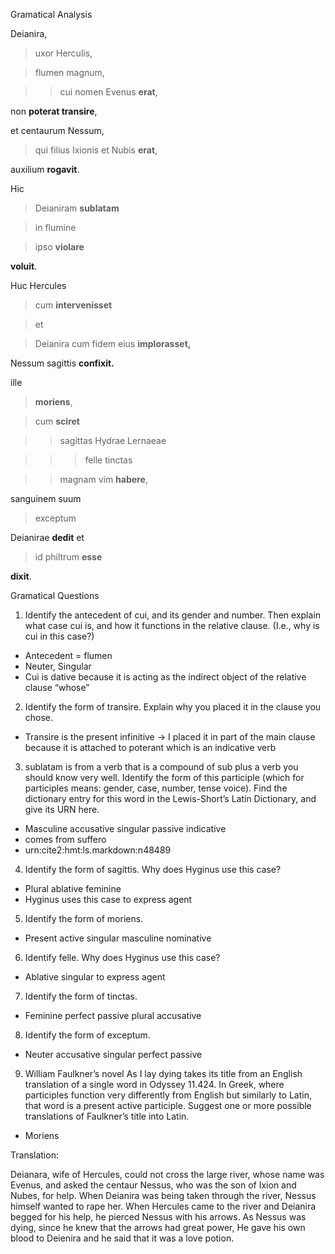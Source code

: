 Gramatical Analysis

Deianira,

>  uxor Herculis, 

> flumen magnum,

>> cui nomen Evenus **erat**,

non **poterat transire**, 

et centaurum Nessum,

> qui filius Ixionis et Nubis **erat**, 

auxilium **rogavit**.


Hic

> Deianiram **sublatam**

> in flumine

> ipso **violare** 

**voluit**.


Huc Hercules 

> cum **intervenisset**

> et

> Deianira cum fidem eius **implorasset,**

Nessum sagittis **confixit.**


ille 
> **moriens**, 

> cum **sciret**

>> sagittas Hydrae Lernaeae

>>> felle tinctas

>> magnam vim **habere**, 

sanguinem suum

> exceptum

Deianirae **dedit** et 

> id philtrum **esse** 

**dixit**.


Gramatical Questions 
1. Identify the antecedent of cui, and its gender and number. Then explain what case cui is, and how it functions in the relative clause. (I.e., why is cui in this case?)

 - Antecedent = flumen
 - Neuter, Singular 
 - Cui is dative because it is acting as the indirect object of the relative clause “whose”

2. Identify the form of transire. Explain why you placed it in the clause you chose.

 - Transire is the present infinitive → I placed it in part of the main clause because it is attached to poterant which is an indicative verb

3. sublatam is from a verb that is a compound of sub plus a verb you should know very well. Identify the form of this participle (which for participles means: gender, case, number, tense voice). Find the dictionary entry for this word in the Lewis-Short’s Latin Dictionary, and give its URN here.

 - Masculine accusative singular passive indicative
 - comes from suffero
 - urn:cite2:hmt:ls.markdown:n48489

4. Identify the form of sagittis. Why does Hyginus use this case?

 - Plural ablative feminine
 - Hyginus uses this case to express agent

5. Identify the form of moriens.
 
 - Present active singular masculine nominative 

6. Identify felle. Why does Hyginus use this case?

 - Ablative singular to express agent

7. Identify the form of tinctas.

 - Feminine perfect passive plural accusative

8. Identify the form of exceptum.

 - Neuter accusative singular perfect passive

9. William Faulkner’s novel As I lay dying takes its title from an English translation of a single word in Odyssey 11.424. In Greek, where participles function very differently from English but similarly to Latin, that word is a present active participle. Suggest one or more possible translations of Faulkner’s title into Latin.
 
 - Moriens 



Translation:

Deianara, wife of Hercules, could not cross the large river, whose name was Evenus,
and asked the centaur Nessus, who was the son of Ixion and Nubes, for help. 
When Deianira was being taken through the river, Nessus himself wanted to rape her.
When Hercules came to the river and Deianira begged for his help, he pierced Nessus with his arrows.
As Nessus was dying, since he knew that the arrows had great power, He gave his own blood to Deienira 
and he said that it was a love potion.
